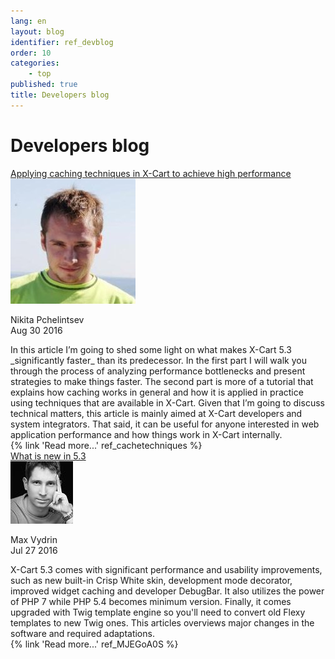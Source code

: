 ```yaml
---
lang: en
layout: blog
identifier: ref_devblog
order: 10
categories:
    - top
published: true
title: Developers blog
---
```


<h1 id="blogposts-heading" class="ui section horizontal divider header">
  Developers blog
</h1>

<div id="blogposts" class="ui items">

  <div class="item blogpost">
    <div class="content">
      <a class="ui large header" href="{% ref ref_cachetechniques %}">Applying caching techniques in X-Cart to achieve high performance</a>
      <div class="meta">
        <img class="ui avatar image" src="/images/authors/nikita.jpg">
        <p class="article-meta">
            <span class="author">Nikita Pchelintsev</span><br>
            <span class="date">Aug 30 2016</span>
        </p>
      </div>
      <div class="description" markdown="span">
        In this article I’m going to shed some light on what makes X-Cart 5.3 _significantly faster_ than its predecessor. In the first part I will walk you through the process of analyzing performance bottlenecks and present strategies to make things faster. The second part is more of a tutorial that explains how caching works in general and how it is applied in practice using techniques that are available in X-Cart. Given that I’m going to discuss technical matters, this article is mainly aimed at X-Cart developers and system integrators. That said, it can be useful for anyone interested in web application performance and how things work in X-Cart internally.
      </div>
      <div class="extra" markdown="span">
        {% link 'Read more...' ref_cachetechniques %}
      </div>
    </div>
  </div>

  <div class="item blogpost">
    <div class="content">
      <a class="ui large header" href="{% ref ref_MJEGoA0S %}">What is new in 5.3</a>
      <div class="meta">
        <img class="ui avatar image" src="/images/authors/max.jpg">
        <p class="article-meta">
            <span class="author">Max Vydrin</span><br>
            <span class="date">Jul 27 2016</span>
        </p>
      </div>
      <div class="description" markdown="span">
        X-Cart 5.3 comes with significant performance and usability improvements, such as new built-in Crisp White skin, development mode decorator, improved widget caching and developer DebugBar. It also utilizes the power of PHP 7 while PHP 5.4 becomes minimum version. Finally, it comes upgraded with Twig template engine so you'll need to convert old Flexy templates to new Twig ones. This articles overviews major changes in the software and required adaptations.
      </div>
      <div class="extra" markdown="span">
        {% link 'Read more...' ref_MJEGoA0S %}
      </div>
    </div>
  </div>

</div>